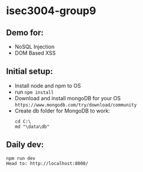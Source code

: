 # isec3004-group9

## Demo for:

-   NoSQL Injection
-   DOM Based XSS

## Initial setup:

-   Install node and npm to OS
-   run `npm install`
-   Download and install mongoDB for your OS `https://www.mongodb.com/try/download/community`
-   Create db folder for MongoDB to work:
    ```
    cd C:\
    md "\data\db"
    ```

## Daily dev:

```
npm run dev
Head to: http://localhost:8000/
```
